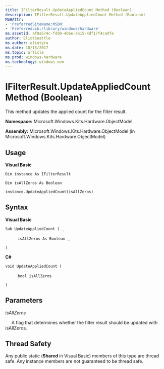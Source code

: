 ```yaml
---
title: IFilterResult.UpdateAppliedCount Method (Boolean)
description: IFilterResult.UpdateAppliedCount Method (Boolean)
MSHAttr:
- 'PreferredSiteName:MSDN'
- 'PreferredLib:/library/windows/hardware'
ms.assetid: af8a574c-fdd0-4b6e-ab15-4df17f4ca9fe
author: EliotSeattle
ms.author: eliotgra
ms.date: 10/15/2017
ms.topic: article
ms.prod: windows-hardware
ms.technology: windows-oem
---
```


# IFilterResult.UpdateAppliedCount Method (Boolean)


This method updates the applied count for the filter result.

**Namespace:** Microsoft.Windows.Kits.Hardware.ObjectModel

**Assembly:** Microsoft.Windows.Kits.Hardware.ObjectModel (in Microsoft.Windows.Kits.Hardware.ObjectModel)

## <span id="Usage"></span><span id="usage"></span><span id="USAGE"></span>Usage


**Visual Basic**

`Dim instance As IFilterResult`

`Dim isAllZeros As Boolean`

`instance.UpdateAppliedCount(isAllZeros)`

## <span id="Syntax"></span><span id="syntax"></span><span id="SYNTAX"></span>Syntax


**Visual Basic**

`Sub UpdateAppliedCount ( _`

          `isAllZeros As Boolean _`

`)`

**C#**

`void UpdateAppliedCount (`

          `bool isAllZeros`

`)`

## <span id="Parameters"></span><span id="parameters"></span><span id="PARAMETERS"></span>Parameters


*isAllZeros*

     A flag that determines whether the filter result should be updated with isAllZeros.

## <span id="Thread_Safety"></span><span id="thread_safety"></span><span id="THREAD_SAFETY"></span>Thread Safety


Any public static (**Shared** in Visual Basic) members of this type are thread safe. Any instance members are not guaranteed to be thread safe.

 

 







